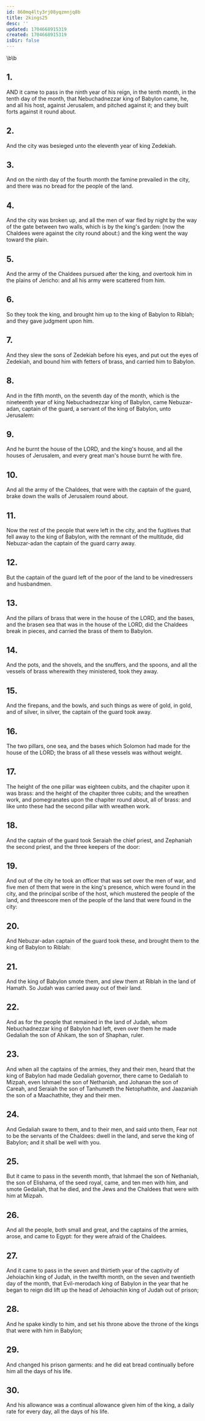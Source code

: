 ```yaml
---
id: 860mq4lty3rj08yqzmnjq8b
title: 2kings25
desc: ''
updated: 1704668915319
created: 1704668915319
isDir: false
---
```

\b\b
## 1.
AND it came to pass in the ninth year of his reign, in the tenth month, in the tenth day of the month, that Nebuchadnezzar king of Babylon came, he, and all his host, against Jerusalem, and pitched against it; and they built forts against it round about.
## 2.
And the city was besieged unto the eleventh year of king Zedekiah.
## 3.
And on the ninth day of the fourth month the famine prevailed in the city, and there was no bread for the people of the land.
## 4.
And the city was broken up, and all the men of war fled by night by the way of the gate between two walls, which is by the king's garden: (now the Chaldees were against the city round about:) and the king went the way toward the plain.
## 5.
And the army of the Chaldees pursued after the king, and overtook him in the plains of Jericho: and all his army were scattered from him.
## 6.
So they took the king, and brought him up to the king of Babylon to Riblah; and they gave judgment upon him.
## 7.
And they slew the sons of Zedekiah before his eyes, and put out the eyes of Zedekiah, and bound him with fetters of brass, and carried him to Babylon.
## 8.
And in the fifth month, on the seventh day of the month, which is the nineteenth year of king Nebuchadnezzar king of Babylon, came Nebuzar-adan, captain of the guard, a servant of the king of Babylon, unto Jerusalem:
## 9.
And he burnt the house of the LORD, and the king's house, and all the houses of Jerusalem, and every great man's house burnt he with fire.
## 10.
And all the army of the Chaldees, that were with the captain of the guard, brake down the walls of Jerusalem round about.
## 11.
Now the rest of the people that were left in the city, and the fugitives that fell away to the king of Babylon, with the remnant of the multitude, did Nebuzar-adan the captain of the guard carry away.
## 12.
But the captain of the guard left of the poor of the land to be vinedressers and husbandmen.
## 13.
And the pillars of brass that were in the house of the LORD, and the bases, and the brasen sea that was in the house of the LORD, did the Chaldees break in pieces, and carried the brass of them to Babylon.
## 14.
And the pots, and the shovels, and the snuffers, and the spoons, and all the vessels of brass wherewith they ministered, took they away.
## 15.
And the firepans, and the bowls, and such things as were of gold, in gold, and of silver, in silver, the captain of the guard took away.
## 16.
The two pillars, one sea, and the bases which Solomon had made for the house of the LORD; the brass of all these vessels was without weight.
## 17.
The height of the one pillar was eighteen cubits, and the chapiter upon it was brass: and the height of the chapiter three cubits; and the wreathen work, and pomegranates upon the chapiter round about, all of brass: and like unto these had the second pillar with wreathen work.
## 18.
And the captain of the guard took Seraiah the chief priest, and Zephaniah the second priest, and the three keepers of the door:
## 19.
And out of the city he took an officer that was set over the men of war, and five men of them that were in the king's presence, which were found in the city, and the principal scribe of the host, which mustered the people of the land, and threescore men of the people of the land that were found in the city:
## 20.
And Nebuzar-adan captain of the guard took these, and brought them to the king of Babylon to Riblah:
## 21.
And the king of Babylon smote them, and slew them at Riblah in the land of Hamath.  So Judah was carried away out of their land.
## 22.
And as for the people that remained in the land of Judah, whom Nebuchadnezzar king of Babylon had left, even over them he made Gedaliah the son of Ahikam, the son of Shaphan, ruler.
## 23.
And when all the captains of the armies, they and their men, heard that the king of Babylon had made Gedaliah governor, there came to Gedaliah to Mizpah, even Ishmael the son of Nethaniah, and Johanan the son of Careah, and Seraiah the son of Tanhumeth the Netophathite, and Jaazaniah the son of a Maachathite, they and their men.
## 24.
And Gedaliah sware to them, and to their men, and said unto them, Fear not to be the servants of the Chaldees: dwell in the land, and serve the king of Babylon; and it shall be well with you.
## 25.
But it came to pass in the seventh month, that Ishmael the son of Nethaniah, the son of Elishama, of the seed royal, came, and ten men with him, and smote Gedaliah, that he died, and the Jews and the Chaldees that were with him at Mizpah.
## 26.
And all the people, both small and great, and the captains of the armies, arose, and came to Egypt: for they were afraid of the Chaldees.
## 27.
And it came to pass in the seven and thirtieth year of the captivity of Jehoiachin king of Judah, in the twelfth month, on the seven and twentieth day of the month, that Evil-merodach king of Babylon in the year that he began to reign did lift up the head of Jehoiachin king of Judah out of prison;
## 28.
And he spake kindly to him, and set his throne above the throne of the kings that were with him in Babylon;
## 29.
And changed his prison garments: and he did eat bread continually before him all the days of his life.
## 30.
And his allowance was a continual allowance given him of the king, a daily rate for every day, all the days of his life.
